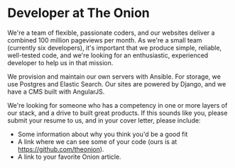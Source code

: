 Developer at The Onion
=======================

We're a team of flexible, passionate coders, and our websites deliver a combined 100 million pageviews per month. As we're a small team (currently six developers), it's important that we produce simple, reliable, well-tested code, and we're looking for an enthusiastic, experienced developer to help us in that mission.

We provision and maintain our own servers with Ansible. For storage, we use Postgres and Elastic Search. Our sites are powered by Django, and we have a CMS built with AngularJS.

We're looking for someone who has a competency in one or more layers of our stack, and a drive to built great products. If this sounds like you, please submit your resume to us, and in your cover letter, please include:

 - Some information about why you think you'd be a good fit
 - A link where we can see some of your code (ours is at https://github.com/theonion).
 - A link to your favorite Onion article. 
